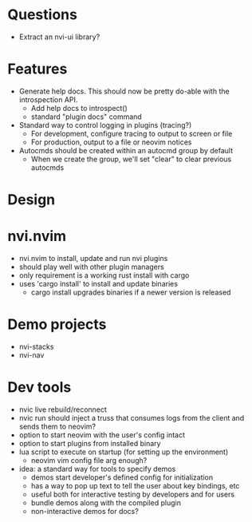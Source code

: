 
# Questions

- Extract an nvi-ui library?


# Features

- Generate help docs. This should now be pretty do-able with the introspection API.
    - Add help docs to introspect()
    - standard "plugin docs" command
- Standard way to control logging in plugins (tracing?)
    - For development, configure tracing to output to screen or file
    - For production, output to a file or neovim notices
- Autocmds should be created within an autocmd group by default
    - When we create the group, we'll set "clear" to clear previous autocmds

# Design



# nvi.nvim

- nvi.nvim to install, update and run nvi plugins
- should play well with other plugin managers
- only requirement is a working rust install with cargo
- uses 'cargo install' to install and update binaries 
    - cargo install upgrades binaries if a newer version is released



# Demo projects

- nvi-stacks
- nvi-nav



# Dev tools

- nvic live rebuild/reconnect
- nvic run should inject a truss that consumes logs from the client and sends
  them to neovim?
- option to start neovim with the user's config intact
- option to start plugins from installed binary
- lua script to execute on startup (for setting up the environment)
    - neovim vim config file arg enough?
- idea: a standard way for tools to specify demos
    - demos start developer's defined config for initialization
    - has a way to pop up text to tell the user about key bindings, etc
    - useful both for interactive testing by developers and for users
    - bundle demos along with the compiled plugin
    - non-interactive demos for docs?
